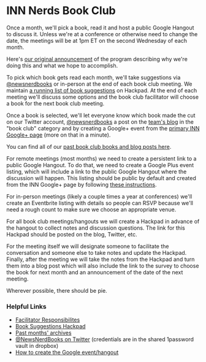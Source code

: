 # INN Nerds Book Club

Once a month, we'll pick a book, read it and host a public Google Hangout to discuss it. Unless we're at a conference or otherwise need to change the date, the meetings will be at 1pm ET on the second Wednesday of each month.

Here's [our original announcement](http://nerds.inn.org/2014/09/02/come-learn-with-us-announcing-the-news-nerd-book-club/) of the program describing why we're doing this and what we hope to accomplish.

To pick which book gets read each month, we'll take suggestions via [@newsnerdbooks](https://twitter.com/newsnerdbooks) or in-person at the end of each book club meeting. We maintain [a running list of book suggestions](https://Hackpad.com/News-Nerd-Book-Club-Reading-List-YAApSL79SO2) on Hackpad. At the end of each meeting we'll discuss some options and the book club facilitator will choose a book for the next book club meeting.

Once a book is selected, we'll let everyone know which book made the cut on our Twitter account, [@newsnerdbooks](https://twitter.com/newsnerdbooks) a post on the [team's blog](http://nerds.inn.org/) in the "book club" category and by creating a Google+ event from the [primary INN Google+ page](https://plus.google.com/+InvestigativenewsnetworkOrg/posts) (more on that in a minute).

You can find all of our [past book club books and blog posts here](http://nerds.inn.org/category/book-club/).

For remote meetings (most months) we need to create a persistent link to a public Google Hangout. To do that, we need to create a Google Plus event listing, which will include a link to the public Google Hangout where the discussion will happen. This listing should be public by default and created from the INN Google+ page by following [these instructions](/projects/tools.md#google-hangouts).

For in-person meetings (likely a couple times a year at conferences) we'll create an Eventbrite listing with details so people can RSVP because we'll need a rough count to make sure we choose an appropriate venue.

For all book club meetings/hangouts we will create a Hackpad in advance of the hangout to collect notes and discussion questions. The link for this Hackpad should be posted on the blog, Twitter, etc.

For the meeting itself we will designate someone to facilitate the conversation and someone else to take notes and update the Hackpad. Finally, after the meeting we will take the notes from the Hackpad and turn them into a blog post which will also include the link to the survey to choose the book for next month and an announcement of the date of the next meeting.

Wherever possible, there should be pie.

### Helpful Links

- [Facilitator Responsibilites](/projects/book-club/facilitator-responsibilities.md)
- [Book Suggestions Hackpad](https://hackpad.com/News-Nerd-Book-Club-Reading-List-YAApSL79SO2)
- [Past months' archives](http://nerds.inn.org/category/book-club/)
- [@NewsNerdBooks on Twitter](https://twitter.com/newsnerdbooks) (credentials are in the shared 1password vault in dropbox)
- [How to create the Google event/hangout](/projects/tools.md#google-hangouts)
